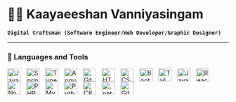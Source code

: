 # 👨‍💻 Kaayaeeshan Vanniyasingam

**`Digital Craftsman (Software Engineer/Web Developer/Graphic Designer)`**
<!--
I'm an indie full-stack developer and content creator building my version of the digital world one step at a time. All coding projects are built from the ground up, from planning and designing all the way to solving real-life problems with code. All video content is built the same way, from ideation and planning, all the way to finalizing the content with artistic touches. I publish that content on my YouTube channel "[ForrestKnight][youtube]" to more than 600k subscribers.
-->

   <!--
   <p align="left">
      <a href="https://www.youtube.com/c/fknight?sub_confirmation=1">
         <img alt="youtube subscribers" title="Subscribe to my YouTube channel" src="https://custom-icon-badges.demolab.com/youtube/channel/subscribers/UC2WHjPDvbE6O328n17ZGcfg?color=%23E05D44&label=SUBSCRIBE&logo=video&logoColor=white&style=for-the-badge&labelColor=CE4630"/></a> 
      <a href="https://www.youtube.com/c/fknight">
         <img alt="youtube views" title="YouTube views" src="https://custom-icon-badges.demolab.com/youtube/channel/views/UC2WHjPDvbE6O328n17ZGcfg?color=%23E1AD0E&logo=eye&logoColor=white&style=for-the-badge&labelColor=C79600"/></a> 
      <a href="https://github.com/ForrestKnight?tab=followers">
         <img alt="followers" title="Follow me on Github" src="https://custom-icon-badges.demolab.com/github/followers/ForrestKnight?color=236ad3&labelColor=1155ba&style=for-the-badge&logo=person-add&label=Follow&logoColor=white"/></a>
      <a href="https://github.com/ForrestKnight?tab=repositories&sort=stargazers">
         <img alt="total stars" title="Total stars on GitHub" src="https://custom-icon-badges.demolab.com/github/stars/ForrestKnight?color=55960c&style=for-the-badge&labelColor=488207&logo=star"/></a>
   </p>
   -->

---

### 🧰 Languages and Tools

<img align="left" alt="Java" width="30px" style="padding-right:10px;" src="https://cdn.jsdelivr.net/gh/devicons/devicon/icons/java/java-original.svg"/>
<img align="left" alt="Spring" width="30px" style="padding-right:10px;" src="https://cdn.jsdelivr.net/gh/devicons/devicon/icons/spring/spring-original.svg" />
<img align="left" alt="TypeScript" width="30px" style="padding-right:10px;" src="https://cdn.jsdelivr.net/gh/devicons/devicon/icons/typescript/typescript-plain.svg" />
<img align="left" alt="Angular" width="30px" style="padding-right:10px;" src="https://cdn.jsdelivr.net/gh/devicons/devicon/icons/angularjs/angularjs-plain.svg" />
<img align="left" alt="Git" width="30px" style="padding-right:10px;" src="https://cdn.jsdelivr.net/gh/devicons/devicon/icons/git/git-original.svg" />
<img align="left" alt="HTML" width="30px" style="padding-right:10px;" src="https://cdn.jsdelivr.net/gh/devicons/devicon/icons/html5/html5-plain.svg" />
<img align="left" alt="CSS" width="30px" style="padding-right:10px;" src="https://cdn.jsdelivr.net/gh/devicons/devicon/icons/css3/css3-plain.svg" />
<img align="left" alt="Bootstrap" width="30px" style="padding-right:10px;" src="https://cdn.jsdelivr.net/gh/devicons/devicon@latest/icons/bootstrap/bootstrap-original.svg" />
<img align="left" alt="Tailwind" width="30px" style="padding-right:10px;" src="https://cdn.jsdelivr.net/gh/devicons/devicon@latest/icons/tailwindcss/tailwindcss-original.svg" />
<img align="left" alt="JavaScript" width="30px" style="padding-right:10px;" src="https://cdn.jsdelivr.net/gh/devicons/devicon/icons/javascript/javascript-plain.svg" />
<img align="left" alt="React" width="30px" style="padding-right:10px;" src="https://cdn.jsdelivr.net/gh/devicons/devicon/icons/react/react-original.svg" />
<img align="left" alt="NodeJS" width="30px" style="padding-right:10px;" src="https://cdn.jsdelivr.net/gh/devicons/devicon/icons/nodejs/nodejs-original.svg" />
<img align="left" alt="PHP" width="30px" style="padding-right:10px;" src="https://cdn.jsdelivr.net/gh/devicons/devicon@latest/icons/php/php-original.svg" />
<img align="left" alt="MySql" width="30px" style="padding-right:10px;" src="https://cdn.jsdelivr.net/gh/devicons/devicon@latest/icons/mysql/mysql-original.svg" />
<img align="left" alt="Python" width="30px" style="padding-right:10px;" src="https://cdn.jsdelivr.net/gh/devicons/devicon/icons/python/python-plain.svg" />
<img align="left" alt="C#" width="30px" style="padding-right:10px;" src="https://cdn.jsdelivr.net/gh/devicons/devicon@latest/icons/csharp/csharp-original.svg" />
<img align="left" alt=".net" width="30px" style="padding-right:10px;" src="https://cdn.jsdelivr.net/gh/devicons/devicon@latest/icons/dot-net/dot-net-original-wordmark.svg" />
<img align="left" alt="GitHub" width="30px" style="padding-right:10px;" src="https://cdn.jsdelivr.net/gh/devicons/devicon/icons/github/github-original.svg" />
<br />

#
<!--
### 📺 Latest YouTube Videos
-->
<!-- BEGIN YOUTUBE-CARDS -->
<!--
[![Portable Workstation](https://ytcards.demolab.com/?id=s3uqGfDc8P8&title=Portable+Workstation&lang=en&timestamp=1755897603&background_color=%230d1117&title_color=%23ffffff&stats_color=%23dedede&max_title_lines=1&width=250&border_radius=5&duration=51 "Portable Workstation")](https://www.youtube.com/shorts/s3uqGfDc8P8)
[![Why Everyone's Switching to Rust (And Why You Shouldn't)](https://ytcards.demolab.com/?id=meEXag1XCFw&title=Why+Everyone%27s+Switching+to+Rust+%28And+Why+You+Shouldn%27t%29&lang=en&timestamp=1755619274&background_color=%230d1117&title_color=%23ffffff&stats_color=%23dedede&max_title_lines=1&width=250&border_radius=5&duration=884 "Why Everyone's Switching to Rust (And Why You Shouldn't)")](https://www.youtube.com/watch?v=meEXag1XCFw)
[![AI Has Changed How We Build Software // What You Need to Know](https://ytcards.demolab.com/?id=3VQhdXcQ5qI&title=AI+Has+Changed+How+We+Build+Software+%2F%2F+What+You+Need+to+Know&lang=en&timestamp=1755026101&background_color=%230d1117&title_color=%23ffffff&stats_color=%23dedede&max_title_lines=1&width=250&border_radius=5&duration=1710 "AI Has Changed How We Build Software // What You Need to Know")](https://www.youtube.com/watch?v=3VQhdXcQ5qI)
[![Everything You NEED to Know About TECH DEBT](https://ytcards.demolab.com/?id=ukgmp6uxQJc&title=Everything+You+NEED+to+Know+About+TECH+DEBT&lang=en&timestamp=1753375920&background_color=%230d1117&title_color=%23ffffff&stats_color=%23dedede&max_title_lines=1&width=250&border_radius=5&duration=1533 "Everything You NEED to Know About TECH DEBT")](https://www.youtube.com/watch?v=ukgmp6uxQJc)
[![My New PC // I have way too many.](https://ytcards.demolab.com/?id=m5rvhYKrIM4&title=My+New+PC+%2F%2F+I+have+way+too+many.&lang=en&timestamp=1753205655&background_color=%230d1117&title_color=%23ffffff&stats_color=%23dedede&max_title_lines=1&width=250&border_radius=5&duration=45 "My New PC // I have way too many.")](https://www.youtube.com/shorts/m5rvhYKrIM4)
[![My Linux Ubuntu Setup for Software Development](https://ytcards.demolab.com/?id=T3sax7PB0vw&title=My+Linux+Ubuntu+Setup+for+Software+Development&lang=en&timestamp=1751899205&background_color=%230d1117&title_color=%23ffffff&stats_color=%23dedede&max_title_lines=1&width=250&border_radius=5&duration=1283 "My Linux Ubuntu Setup for Software Development")](https://www.youtube.com/watch?v=T3sax7PB0vw)

-->
<!-- END YOUTUBE-CARDS -->

<!--
[<img src="https://custom-icon-badges.demolab.com/badge/-Subscribe%20For%20More-red?style=for-the-badge&logo=video&logoColor=white"/>](https://www.youtube.com/c/fknight?sub_confirmation=1)
-->

<!--
#

### 📊 Stats

![Forrest's GitHub stats](https://github-readme-stats.vercel.app/api?username=forrestknight&show_icons=true&theme=gruvbox)

-->
<!-- ![GitHub Streak](https://streak-stats.demolab.com?user=ForrestKnight&theme=gruvbox&border_radius=4.5) -->

#
<!--
<details>
 <summary><h3>👨‍💻 Forrest's Coding Journey</h3></summary>
   I started my coding journey as a naive computer science student with a passion to learn everything I could about this programming world - code, unix, linux, theory. And all the while, teaching myself iOS development with a dream to build my own app, but that soon got overshadowed by my desire to excel in Java. A desire that landed me a full-stack software engineering job upon graduation. However, I had another desire I had been pursuing throughout this time - YouTube content creation. I eventually ended up quitting my software engineering job to pursue YouTube full-time, and that has been my focus ever since. But there's something that's always bothered me about my journey - abandoning my dream of building my own app to pursue the safe route, a job. Now I've already taken the leap away from that safety net into this uncomfortable, unexplored world that it being a creator. And it worked out, but again, it became comfortable. It's easier to create a video than go out on a ledge and build my own product. I do have to eat, at the end of the day, but I think it's time. It's time to get uncomfortable again. I have a burning desire to get back on the horse, and fulfill that dream younger me had of building my own app, my own product. And in order to do that, I'll be implmementing a few measures to streamline my YouTube content to focus more time on fulfilling that dream - a dream that I'll be ready to tackle in 2023 due to the measure I'm putting in place now until the end of 2022. Don't wait up, because I'm coming.
-->
<!--
[website]: https://fkcodes.com
[youtube]: https://youtube.com/fknight
-->
